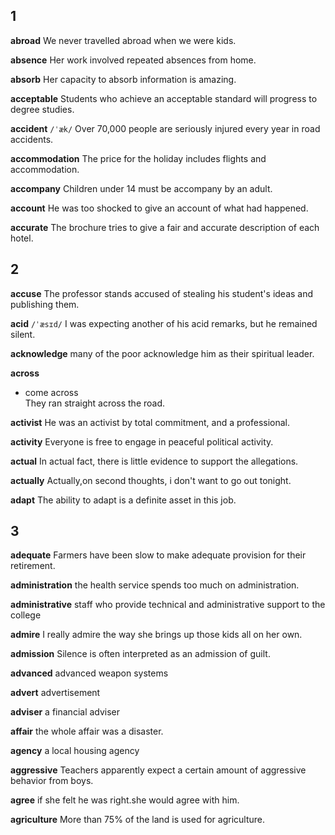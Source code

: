 ## 1
**abroad**
We never travelled abroad when we were kids.

**absence**
Her work involved repeated absences from home.

**absorb**
Her capacity to absorb information is amazing.



**acceptable**
Students who achieve an acceptable standard will progress to degree studies.

**accident**
`/ˈæk/` 
Over 70,000 people are seriously injured every year in road accidents.

**accommodation**
The price for the holiday includes flights and accommodation.

**accompany**
Children under 14 must be accompany by an adult.

**account**
He was too shocked to give an account of what had happened.

**accurate** 
The brochure tries to give a fair and accurate description of each hotel.

## 2
**accuse**
The professor stands accused of stealing his student's ideas and publishing them.

**acid**
`/ˈæsɪd/`
I was expecting another of his acid remarks, but he remained silent.

**acknowledge**
many of the poor acknowledge him as their spiritual leader.

**across**
- come across  
They ran straight across the road.

**activist**
He was an activist by total commitment, and  a professional.

**activity**
Everyone is free to engage in peaceful political activity.



**actual**
In actual fact, there is little evidence to support the allegations.

**actually**
Actually,on second thoughts, i don't want to go out tonight.

**adapt**
The ability to adapt is a definite asset in this job.

## 3
**adequate**
Farmers have been slow to make adequate provision for their retirement.

**administration**
the health service spends too much on administration.

**administrative**
staff who provide technical and administrative support to the college

**admire**
I really admire the way she brings up those kids all on her own.

**admission**
Silence is often interpreted as an admission of guilt.



**advanced**
advanced weapon systems

**advert**
advertisement

**adviser**
a financial adviser

**affair**
the whole affair was a disaster.



**agency**
a local housing agency

**aggressive**
Teachers apparently expect a certain amount of aggressive behavior from boys.

**agree**
if she felt he was right.she would agree with him.

**agriculture**
More than 75% of the land is used for agriculture.